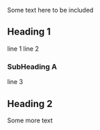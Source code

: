 Some text here to be included

## Heading 1

line 1
line 2

### SubHeading A

line 3

## Heading 2

Some more text
